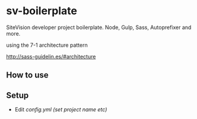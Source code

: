 # sv-boilerplate
SiteVision developer project boilerplate. Node, Gulp, Sass, Autoprefixer and more.

using the 7-1 architecture pattern 

http://sass-guidelin.es/#architecture


## How to use

## Setup

- Edit _config.yml (set project name etc)_ 

